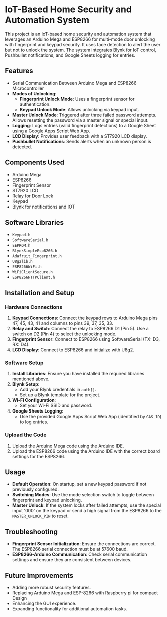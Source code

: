 # IoT-Based Home Security and Automation System

This project is an IoT-based home security and automation system that leverages an Arduino Mega and ESP8266 for multi-mode door unlocking with fingerprint and keypad security. It uses face detection to alert the user but not to unlock the system. The system integrates Blynk for IoT control, Pushbullet notifications, and Google Sheets logging for entries.

## Features

- Serial Communication Between Arduino Mega and ESP8266 Microcontroller
- **Modes of Unlocking**: 
  - **Fingerprint Unlock Mode**: Uses a fingerprint sensor for authentication.
  - **Keypad Unlock Mode**: Allows unlocking via keypad input.
- **Master Unlock Mode**: Triggered after three failed password attempts. Allows resetting the password via a master signal or special input.
- **Logging**: Logs entries (valid fingerprint detections) to a Google Sheet using a Google Apps Script Web App.
- **LCD Display**: Provides user feedback with a ST7920 LCD display.
- **Pushbullet Notifications**: Sends alerts when an unknown person is detected.

## Components Used

- Arduino Mega
- ESP8266
- Fingerprint Sensor
- ST7920 LCD
- Relay for Door Lock
- Keypad
- Blynk for notifications and IOT

## Software Libraries

- `Keypad.h`
- `SoftwareSerial.h`
- `EEPROM.h`
- `BlynkSimpleEsp8266.h`
- `Adafruit_Fingerprint.h`
- `U8g2lib.h`
- `ESP8266WiFi.h`
- `WiFiClientSecure.h`
- `ESP8266HTTPClient.h`

## Installation and Setup

### Hardware Connections

1. **Keypad Connections**: Connect the keypad rows to Arduino Mega pins 47, 45, 43, 41 and columns to pins 39, 37, 35, 33.
2. **Relay and Switch**: Connect the relay to ESP8266 D1 (Pin 5). Use a switch on D2 (Pin 4) to select the unlocking mode.
3. **Fingerprint Sensor**: Connect to ESP8266 using SoftwareSerial (TX: D3, RX: D4).
4. **LCD Display**: Connect to ESP8266 and initialize with U8g2.

### Software Setup

1. **Install Libraries**: Ensure you have installed the required libraries mentioned above.
2. **Blynk Setup**:
   - Add your Blynk credentials in `auth[]`.
   - Set up a Blynk template for the project.
3. **Wi-Fi Configuration**:
   - Set your Wi-Fi SSID and password.
4. **Google Sheets Logging**:
   - Use the provided Google Apps Script Web App (identified by `GAS_ID`) to log entries.

### Upload the Code

1. Upload the Arduino Mega code using the Arduino IDE.
2. Upload the ESP8266 code using the Arduino IDE with the correct board settings for the ESP8266.

## Usage

- **Default Operation**: On startup, set a new keypad password if not previously configured.
- **Switching Modes**: Use the mode selection switch to toggle between fingerprint and keypad unlocking.
- **Master Unlock**: If the system locks after failed attempts, use the special input '000' on the keypad or send a high signal from the ESP8266 to the `MASTER_UNLOCK_PIN` to reset.

## Troubleshooting

- **Fingerprint Sensor Initialization**: Ensure the connections are correct. The ESP8266 serial connection must be at 57600 baud.
- **ESP8266-Arduino Communication**: Check serial communication settings and ensure they are consistent between devices.

## Future Improvements

- Adding more robust security features.
- Replacing Arduino Mega and ESP-8266 with Raspberry pi for compact Design
- Enhancing the GUI experience.
- Expanding functionality for additional automation tasks.

